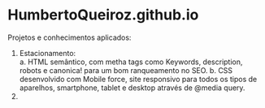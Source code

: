 # HumbertoQueiroz.github.io
Projetos e conhecimentos aplicados:

1. Estacionamento: <br>
    a. HTML semântico, com metha tags como Keywords, description, robots e canonica! para um bom ranqueamento no SEO.
    b. CSS desenvolvido com Mobile force, site responsivo para todos os tipos de aparelhos, smartphone, tablet e desktop através de @media query.
2.  